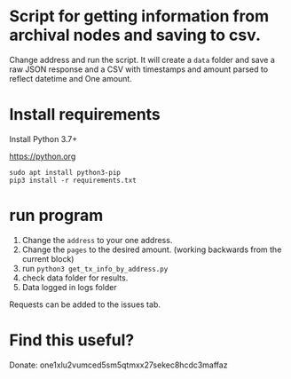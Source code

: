 # Script for getting information from archival nodes and saving to csv.

Change address and run the script. It will create a `data` folder and save a raw JSON response and a CSV with timestamps and amount parsed to reflect datetime and One amount.

# Install requirements

Install Python 3.7+

https://python.org

```
sudo apt install python3-pip
pip3 install -r requirements.txt
```

# run program

1. Change the `address` to your one address.
2. Change the `pages` to the desired amount. (working backwards from the current block)
3.  run `python3 get_tx_info_by_address.py`
4.  check data folder for results.
5.  Data logged in logs folder


Requests can be added to the issues tab.
# Find this useful?

Donate: one1xlu2vumced5sm5qtmxx27sekec8hcdc3maffaz